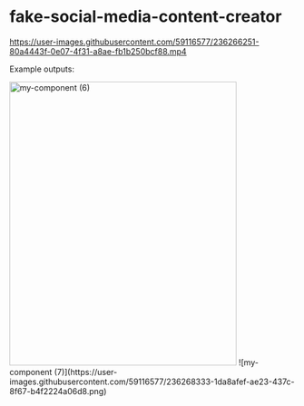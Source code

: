 ﻿# fake-social-media-content-creator

https://user-images.githubusercontent.com/59116577/236266251-80a4443f-0e07-4f31-a8ae-fb1b250bcf88.mp4

Example outputs:

<img src="https://user-images.githubusercontent.com/59116577/236267521-7f4395bc-5103-42e5-9059-e004193bc47c.png" alt="my-component (6)" width="400" height="501">
  ![my-component (7)](https://user-images.githubusercontent.com/59116577/236268333-1da8afef-ae23-437c-8f67-b4f2224a06d8.png)  


